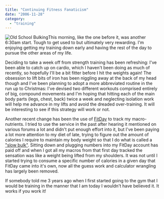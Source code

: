 ```yaml
---
title: "Continuing Fitness Fanaticism"
date: "2006-11-28"
category:
  - "training"
---
```


![Old School Bulking](/wp-content/uploads/2006/11/bulk.png)This morning, like the one before it, was another 6:30am start. Tough to get used to but ultimately very rewarding. I'm enjoying getting my training down early and having the rest of the day to pursue the other areas of my life.

Deciding to take a week off from strength training has been refreshing: I've been able to catch up on cardio, which I haven't been doing as much of recently, so hopefully I'll be a bit fitter before I hit the weights again! The obsession to lift bits of iron has been niggling away at the back of my head though and I've been planning to adopt a more abbreviated routine in the run up to Christmas: I've devised two different workouts comprised entirely of big, compound movements and I'm hoping that hitting each of the main body parts (legs, chest, back) twice a week and neglecting isolation work will help me advance in my lifts and avoid the dreaded over-training. It will be interesting to see if this strategy will work or not.

Another recent change has been the use of [FitDay](http://fitday.com/) to track my macro-nutrients. I tried to use the service in the past after hearing it mentioned on various forums a lot and didn't put enough effort into it, but I've been paying a lot more attention to my diet of late, trying to figure out the amount of calories I require to maintain my body weight so that I do what is called a ["slow bulk"](http://www.t-nation.com/readTopic.do?id=1268956). Sitting down and plugging numbers into my FitDay account has paid off and when I got all my macros from that first day tracked the sensation was like a weight being lifted from my shoulders. It was not until I started trying to consume a specific number of calories in a given day that FitDay came into it's own, now all the guess work and calculator wrangling has largely been removed.

If somebody told me 3 years ago when I first started going to the gym that I would be training in the manner that I am today I wouldn't have believed it. It works if you work it!

